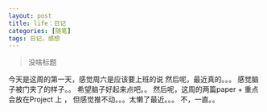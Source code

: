 ```yaml
---
layout: post
title: life：日记
categories: [随笔]
tags: 日记，感想
---
```


> 没啥标题

今天是这周的第一天，感觉周六是应该要上班的说
然后呢，最近真的。。。
感觉脑子被门夹了的样子。。
希望脑子好起来点吧。。
然后呢，这周的两篇paper + 
重点会放在Project 上 ， 但感觉推不动。。。太懒了最近。。。 不，一直。。

